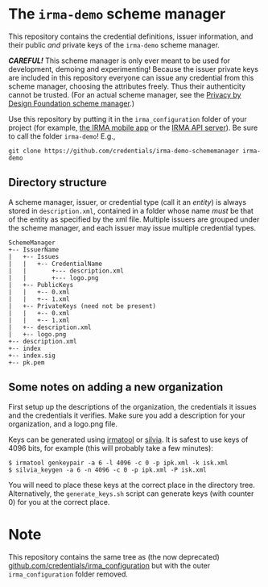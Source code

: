 # The `irma-demo` scheme manager

This repository contains the credential definitions, issuer information, and their public *and* private keys of the `irma-demo` scheme manager.

***CAREFUL!*** This scheme manager is only ever meant to be used for development, demoing and experimenting! Because the issuer private keys are included in this repository everyone can issue any credential from this scheme manager, choosing the attributes freely. Thus their authenticity cannot be trusted. (For an actual scheme manager, see the [Privacy by Design Foundation scheme manager](https://github.com/credentials/pbdf-schememanager).)

Use this repository by putting it in the `irma_configuration` folder of your project (for example, [the IRMA mobile app](https://github.com/credentials/irma_mobile/tree/rctevents/ios/irma_configuration) or the [IRMA API server](https://github.com/credentials/irma_api_server/tree/master/src/main/resources)). Be sure to call the folder `irma-demo`! E.g.,

    git clone https://github.com/credentials/irma-demo-schememanager irma-demo

## Directory structure

A scheme manager, issuer, or credential type (call it an *entity*) is always stored in `description.xml`, contained in a folder whose name *must* be that of the entity as specified by the xml file. Multiple issuers are grouped under the scheme manager, and each issuer may issue multiple credential types.

    SchemeManager
    +-- IssuerName
    |   +-- Issues
    |   |   +-- CredentialName
    |   |       +--- description.xml
    |   |       +--- logo.png
    |   +-- PublicKeys
    |   |   +-- 0.xml
    |   |   +-- 1.xml
    |   +-- PrivateKeys (need not be present)
    |   |   +-- 0.xml
    |   |   +-- 1.xml
    |   +-- description.xml
    |   +-- logo.png
    +-- description.xml
    +-- index
    +-- index.sig
    +-- pk.pem

## Some notes on adding a new organization

First setup up the descriptions of the organization, the credentials it issues and the credentials it verifies. Make sure you add a description for your organization, and a logo.png file.

Keys can be generated using [irmatool](https://github.com/mhe/irmatool) or [silvia](https://github.com/credentials/silvia). It is safest to use keys of 4096 bits, for example (this will probably take a few minutes):

```
$ irmatool genkeypair -a 6 -l 4096 -c 0 -p ipk.xml -k isk.xml
$ silvia_keygen -a 6 -n 4096 -c 0 -p ipk.xml -P isk.xml
```

You will need to place these keys at the correct place in the directory tree. Alternatively, the `generate_keys.sh` script can generate keys (with counter 0) for you at the correct place.

# Note

This repository contains the same tree as (the now deprecated) [github.com/credentials/irma_configuration](https://github.com/credentials/irma_configuration) but with the outer `irma_configuration` folder removed.
